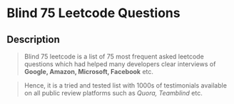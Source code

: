 # Blind 75 Leetcode Questions

## Description
> Blind 75 leetcode is a list of 75 most frequent asked leetcode questions which had helped many developers clear interviews of __Google, Amazon, Microsoft, Facebook__ etc.


> Hence, it is a tried and tested list with 1000s of testimonials available on all public review platforms such as  _Quora, Teamblind_  etc.

